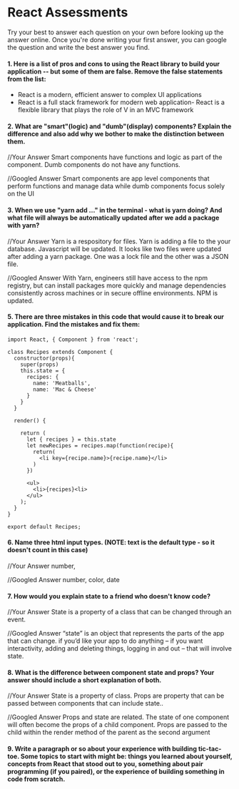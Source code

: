 # React Assessments

Try your best to answer each question on your own before looking up the answer online. Once you're done writing your first answer, you can google the question and write the best answer you find.

#### 1. Here is a list of pros and cons to using the React library to build your application -- but some of them are false. Remove the false statements from the list:

- React is a modern, efficient answer to complex UI applications
- React is a full stack framework for modern web application- React is a flexible library that plays the role of V in an MVC framework


 #### 2. What are "smart"(logic) and "dumb"(display) components? Explain the difference and also add why we bother to make the distinction between them.

 //Your Answer
 Smart components have functions and logic as part of the component.  Dumb components do not have any functions.


 //Googled Answer
Smart components are app level components that perform functions and manage data while dumb components focus solely on the UI

#### 3. When we use "yarn add ..." in the terminal - what is yarn doing? And what file will always be automatically updated after we add a package with yarn?


 //Your Answer
Yarn is a respository for files.  Yarn is adding a file to the your database.  Javascript will be updated.  It looks like two files were updated after adding a yarn package.  One was a lock file and the other was a JSON file.

 //Googled Answer
With Yarn, engineers still have access to the npm registry, but can install packages more quickly and manage dependencies consistently across machines or in secure offline environments. NPM is updated.

#### 5. There are three mistakes in this code that would cause it to break our application. Find the mistakes and fix them:

    import React, { Component } from 'react';

    class Recipes extends Component {
      constructor(props){
        super(props)
        this.state = {
          recipes: {
            name: 'Meatballs',
            name: 'Mac & Cheese'
          }
        }
      }

      render() {

        return (
          let { recipes } = this.state
          let newRecipes = recipes.map(function(recipe){
            return(
              <li key={recipe.name}>{recipe.name}</li>
            )
          })

          <ul>
            <li>{recipes}<li>
          </ul>
        );
      }
    }

    export default Recipes;

#### 6. Name three html input types. (NOTE: text is the default type - so it doesn't count in this case)

 //Your Answer
number,

 //Googled Answer
number, color, date

 #### 7. How would you explain state to a friend who doesn't know code?

 //Your Answer
State is a property of a class that can be changed through an event.

 //Googled Answer
“state” is an object that represents the parts of the app that can change.  if you’d like your app to do anything – if you want interactivity, adding and deleting things, logging in and out – that will involve state.

 #### 8. What is the difference between component state and props? Your answer should include a short explanation of both.

 //Your Answer
 State is a property of class.  Props are property that can be passed between components that can include state..


 //Googled Answer
Props and state are related. The state of one component will often become the props of a child component. Props are passed to the child within the render method of the parent as the second argument

#### 9. Write a paragraph or so about your experience with building tic-tac-toe. Some topics to start with might be: things you learned about yourself, concepts from React that stood out to you, something about pair programming (if you paired), or the experience of building something in code from scratch.
